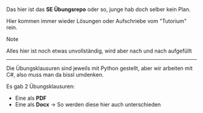 Das hier ist das **SE Übungsrepo** oder so, junge hab doch selber kein Plan.

Hier kommen immer wieder Lösungen oder Aufschriebe vom "Tutorium" rein.

>[!note]
Alles hier ist noch etwas unvollständig, wird aber nach und nach aufgefüllt

---

Die Übungsklausuren sind jeweils mit Python gestellt, aber wir arbeiten mit C#, also muss man da bissl umdenken.

Es gab 2 Übungsklausuren:
- Eine als **PDF**
- Eine als **Docx**
-> So werden diese hier auch unterschieden


